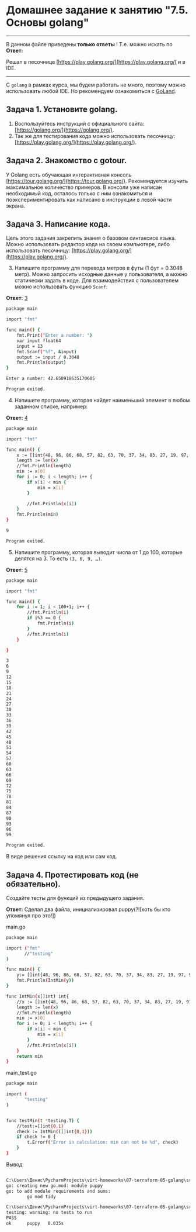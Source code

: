 # Домашнее задание к занятию "7.5. Основы golang"

---

В данном файле приведены **только ответы** ! Т.е. можно искать по **Ответ:**

Решал в песочнице [https://play.golang.org/](https://play.golang.org/) и в IDE.

---


С `golang` в рамках курса, мы будем работать не много, поэтому можно использовать любой IDE. 
Но рекомендуем ознакомиться с [GoLand](https://www.jetbrains.com/ru-ru/go/).  

## Задача 1. Установите golang.
1. Воспользуйтесь инструкций с официального сайта: [https://golang.org/](https://golang.org/).
2. Так же для тестирования кода можно использовать песочницу: [https://play.golang.org/](https://play.golang.org/).

## Задача 2. Знакомство с gotour.
У Golang есть обучающая интерактивная консоль [https://tour.golang.org/](https://tour.golang.org/). 
Рекомендуется изучить максимальное количество примеров. В консоли уже написан необходимый код, 
осталось только с ним ознакомиться и поэкспериментировать как написано в инструкции в левой части экрана.  


## Задача 3. Написание кода. 
Цель этого задания закрепить знания о базовом синтаксисе языка. Можно использовать редактор кода 
на своем компьютере, либо использовать песочницу: [https://play.golang.org/](https://play.golang.org/).

3. Напишите программу для перевода метров в футы (1 фут = 0.3048 метр). Можно запросить исходные данные 
у пользователя, а можно статически задать в коде.
    Для взаимодействия с пользователем можно использовать функцию `Scanf`:

**Ответ:**  [3](https://github.com/bolgovsky/virt-homeworks/blob/master/07-terraform-05-golang/src/3.go)
```bash
package main

import "fmt"

func main() {
	fmt.Print("Enter a number: ")
	var input float64
	input = 13
	fmt.Scanf("%f", &input)
	output := input / 0.3048
	fmt.Println(output)
}

Enter a number: 42.650918635170605

Program exited.
```
 
4. Напишите программу, которая найдет наименьший элемент в любом заданном списке, например:

**Ответ:** [4](https://github.com/bolgovsky/virt-homeworks/blob/master/07-terraform-05-golang/src/main.go)
```bash
package main

import "fmt"

func main() {
	x := []int{48, 96, 86, 68, 57, 82, 63, 70, 37, 34, 83, 27, 19, 97, 9, 17}
	length := len(x)
	//fmt.Println(length)
	min := x[0]
	for i := 0; i < length; i++ {
		if x[i] < min {
			min = x[i]
		}

		//fmt.Println(x[i])
	}
	fmt.Println(min)
}

9

Program exited.
```

5. Напишите программу, которая выводит числа от 1 до 100, которые делятся на 3. То есть `(3, 6, 9, …)`.

**Ответ:**  [5](https://github.com/bolgovsky/virt-homeworks/blob/master/07-terraform-05-golang/src/5.go)
```bash
package main

import "fmt"

func main() {
	for i := 1; i < 100+1; i++ {
		//fmt.Println(i)
		if i%3 == 0 {
			fmt.Println(i)
		}
		//fmt.Println(i)
	}

}

3
6
9
12
15
18
21
24
27
30
33
36
39
42
45
48
51
54
57
60
63
66
69
72
75
78
81
84
87
90
93
96
99

Program exited.
```

В виде решения ссылку на код или сам код. 

## Задача 4. Протестировать код (не обязательно).

Создайте тесты для функций из предыдущего задания. 

**Ответ:** Сделал два файла, инициализировал puppy(?![хоть бы кто упомянул про это!])

main.go
```bash
package main

import ("fmt"
       //"testing"
)

func main() {
    y:= []int{48, 96, 86, 68, 57, 82, 63, 70, 37, 34, 83, 27, 19, 97, 9, 17}
	fmt.Println(IntMin(y))
}

func IntMin(x[]int) int{
	//x := []int{48, 96, 86, 68, 57, 82, 63, 70, 37, 34, 83, 27, 19, 97, 9, 17}
	length := len(x)
	//fmt.Println(length)
	min := x[0]
	for i := 0; i < length; i++ {
		if x[i] < min {
			min = x[i]
		}
		//fmt.Println(x[i])
	}
	return min
}
```

main_test.go
```bash
package main

import (
       "testing"
)


func testMin(t *testing.T) {
    //test:=[]int{0,1}
    check := IntMin(([]int{0,1}))
    if check != 0 {
        t.Errorf("Error in calculation: min can not be %d", check)
    }
}
```

Вывод:

```bash 

C:\Users\Денис\PycharmProjects\virt-homeworks\07-terraform-05-golang\src\main>go mod init puppy
go: creating new go.mod: module puppy
go: to add module requirements and sums:
        go mod tidy

C:\Users\Денис\PycharmProjects\virt-homeworks\07-terraform-05-golang\src\main>go test
testing: warning: no tests to run
PASS
ok      puppy   0.035s

```